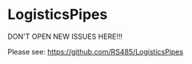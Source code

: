 # LogisticsPipes

DON'T OPEN NEW ISSUES HERE!!!

Please see: https://github.com/RS485/LogisticsPipes